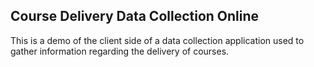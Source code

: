 ## Course Delivery Data Collection Online

This is a demo of the client side of a data collection application used to gather information regarding the delivery of courses.
